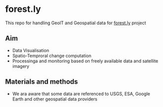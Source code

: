 # forest.ly

This repo for handling GeoIT and Geospatial data for [forest.ly](https://forest.ly/) project

## Aim

- Data Visualisation
- Spatio-Temproral change computation
- Processinga and monitoring based on freely available data and satellite imagery


## Materials and methods

- We ara aware that some data are referenced to USGS, ESA, Google Earth and other geospatial data providers
